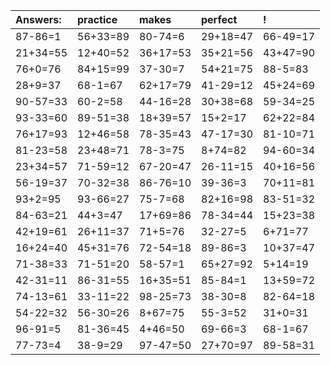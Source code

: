 | Answers: | practice | makes | perfect | ! |
| :--- | :--- | :--- | :--- | :--- |
| 87-86=1 | 56+33=89 | 80-74=6 | 29+18=47 | 66-49=17 | 
| 21+34=55 | 12+40=52 | 36+17=53 | 35+21=56 | 43+47=90 | 
| 76+0=76 | 84+15=99 | 37-30=7 | 54+21=75 | 88-5=83 | 
| 28+9=37 | 68-1=67 | 62+17=79 | 41-29=12 | 45+24=69 | 
| 90-57=33 | 60-2=58 | 44-16=28 | 30+38=68 | 59-34=25 | 
| 93-33=60 | 89-51=38 | 18+39=57 | 15+2=17 | 62+22=84 | 
| 76+17=93 | 12+46=58 | 78-35=43 | 47-17=30 | 81-10=71 | 
| 81-23=58 | 23+48=71 | 78-3=75 | 8+74=82 | 94-60=34 | 
| 23+34=57 | 71-59=12 | 67-20=47 | 26-11=15 | 40+16=56 | 
| 56-19=37 | 70-32=38 | 86-76=10 | 39-36=3 | 70+11=81 | 
| 93+2=95 | 93-66=27 | 75-7=68 | 82+16=98 | 83-51=32 | 
| 84-63=21 | 44+3=47 | 17+69=86 | 78-34=44 | 15+23=38 | 
| 42+19=61 | 26+11=37 | 71+5=76 | 32-27=5 | 6+71=77 | 
| 16+24=40 | 45+31=76 | 72-54=18 | 89-86=3 | 10+37=47 | 
| 71-38=33 | 71-51=20 | 58-57=1 | 65+27=92 | 5+14=19 | 
| 42-31=11 | 86-31=55 | 16+35=51 | 85-84=1 | 13+59=72 | 
| 74-13=61 | 33-11=22 | 98-25=73 | 38-30=8 | 82-64=18 | 
| 54-22=32 | 56-30=26 | 8+67=75 | 55-3=52 | 31+0=31 | 
| 96-91=5 | 81-36=45 | 4+46=50 | 69-66=3 | 68-1=67 | 
| 77-73=4 | 38-9=29 | 97-47=50 | 27+70=97 | 89-58=31 | 
